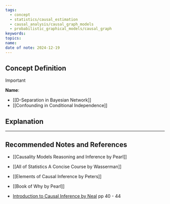 ```yaml
---
tags:
  - concept
  - statistics/causal_estimation
  - causal_analysis/causal_graph_models
  - probabilistic_graphical_models/causal_graph
keywords: 
topics: 
name: 
date of note: 2024-12-19
---
```


## Concept Definition

>[!important]
>**Name**: 



- [[D-Separation in Bayesian Network]]
- [[Confounding in Conditional Independence]]


## Explanation





-----------
##  Recommended Notes and References



- [[Causality Models Reasoning and Inference by Pearl]]
- [[All of Statistics A Concise Course by Wasserman]]
- [[Elements of Causal Inference by Peters]]
- [[Book of Why by Pearl]]

- [Introduction to Causal Inference by Neal](https://www.bradyneal.com/causal-inference-course) pp 40 - 44